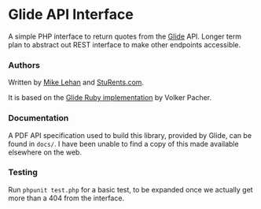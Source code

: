 # Glide API Interface

A simple PHP interface to return quotes from the [Glide](https://www.glide.uk.com/) API. Longer term plan to abstract out REST interface to make other endpoints accessible.

### Authors

Written by [Mike Lehan](http://twitter.com/m1ke) and [StuRents.com](http://sturents.com).

It is based on the [Glide Ruby implementation](https://github.com/vpacher/glide) by Volker Pacher.

### Documentation

A PDF API specification used to build this library, provided by Glide, can be found in `docs/`. I have been unable to find a copy of this made available elsewhere on the web.

### Testing

Run `phpunit test.php` for a basic test, to be expanded once we actually get more than a 404 from the interface.